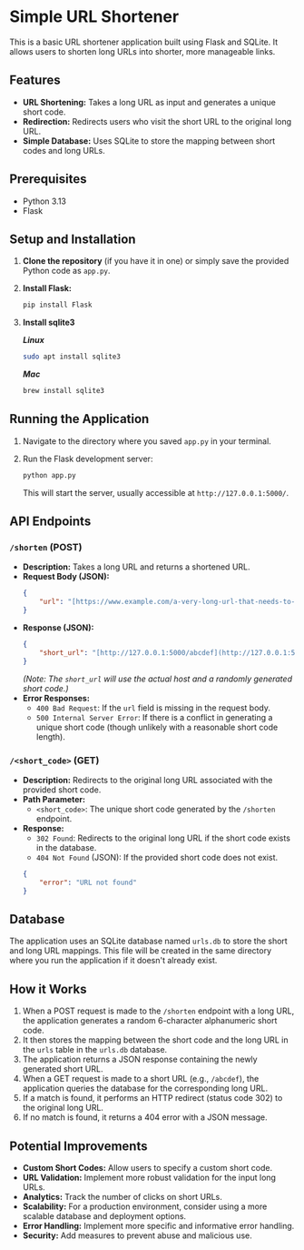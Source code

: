 
# Simple URL Shortener

This is a basic URL shortener application built using Flask and SQLite. It allows users to shorten long URLs into shorter, more manageable links.

## Features

* **URL Shortening:** Takes a long URL as input and generates a unique short code.
* **Redirection:** Redirects users who visit the short URL to the original long URL.
* **Simple Database:** Uses SQLite to store the mapping between short codes and long URLs.

## Prerequisites

* Python 3.13
* Flask 

## Setup and Installation

1.  **Clone the repository** (if you have it in one) or simply save the provided Python code as `app.py`.

2.  **Install Flask:**
    ```bash
    pip install Flask
    ```
3. **Install sqlite3**
	
	***Linux***
	```bash
	sudo apt install sqlite3 	
	```
	  ***Mac***
	```bash
	brew install sqlite3
	```
## Running the Application

1.  Navigate to the directory where you saved `app.py` in your terminal.

2.  Run the Flask development server:
    ```bash
    python app.py
    ```
    This will start the server, usually accessible at `http://127.0.0.1:5000/`.

## API Endpoints

### `/shorten` (POST)

* **Description:** Takes a long URL and returns a shortened URL.
* **Request Body (JSON):**
    ```json
    {
        "url": "[https://www.example.com/a-very-long-url-that-needs-to-be-shortened](https://www.example.com/a-very-long-url-that-needs-to-be-shortened)"
    }
    ```
* **Response (JSON):**
    ```json
    {
        "short_url": "[http://127.0.0.1:5000/abcdef](http://127.0.0.1:5000/abcdef)"
    }
    ```
    *(Note: The `short_url` will use the actual host and a randomly generated short code.)*
* **Error Responses:**
    * `400 Bad Request`: If the `url` field is missing in the request body.
    * `500 Internal Server Error`: If there is a conflict in generating a unique short code (though unlikely with a reasonable short code length).

### `/<short_code>` (GET)

* **Description:** Redirects to the original long URL associated with the provided short code.
* **Path Parameter:**
    * `<short_code>`: The unique short code generated by the `/shorten` endpoint.
* **Response:**
    * `302 Found`: Redirects to the original long URL if the short code exists in the database.
    * `404 Not Found` (JSON): If the provided short code does not exist.
    ```json
    {
        "error": "URL not found"
    }
    ```

## Database

The application uses an SQLite database named `urls.db` to store the short and long URL mappings. This file will be created in the same directory where you run the application if it doesn't already exist.

## How it Works

1.  When a POST request is made to the `/shorten` endpoint with a long URL, the application generates a random 6-character alphanumeric short code.
2.  It then stores the mapping between the short code and the long URL in the `urls` table in the `urls.db` database.
3.  The application returns a JSON response containing the newly generated short URL.
4.  When a GET request is made to a short URL (e.g., `/abcdef`), the application queries the database for the corresponding long URL.
5.  If a match is found, it performs an HTTP redirect (status code 302) to the original long URL.
6.  If no match is found, it returns a 404 error with a JSON message.

## Potential Improvements

* **Custom Short Codes:** Allow users to specify a custom short code.
* **URL Validation:** Implement more robust validation for the input long URLs.
* **Analytics:** Track the number of clicks on short URLs.
* **Scalability:** For a production environment, consider using a more scalable database and deployment options.
* **Error Handling:** Implement more specific and informative error handling.
* **Security:** Add measures to prevent abuse and malicious use.
